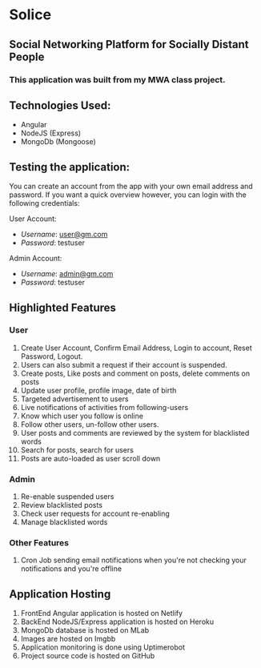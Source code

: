 # Solice

## Social Networking Platform for Socially Distant People

### This application was built from my MWA class project.

## Technologies Used:

- Angular
- NodeJS (Express)
- MongoDb (Mongoose)

## Testing the application:

You can create an account from the app with your own email address and password.
If you want a quick overview however, you can login with the following credentials:

User Account:

- _Username_: user@gm.com
- _Password_: testuser

Admin Account:

- _Username_: admin@gm.com
- _Password_: testuser


## Highlighted Features

### User

1. Create User Account, Confirm Email Address, Login to account, Reset Password, Logout.
2. Users can also submit a request if their account is suspended.
3. Create posts, Like posts and comment on posts, delete comments on posts
4. Update user profile, profile image, date of birth
5. Targeted advertisement to users
6. Live notifications of activities from following-users
7. Know which user you follow is online
8. Follow other users, un-follow other users.
9. User posts and comments are reviewed by the system for blacklisted words
10. Search for posts, search for users
11. Posts are auto-loaded as user scroll down

### Admin

1. Re-enable suspended users
2. Review blacklisted posts
3. Check user requests for account re-enabling
4. Manage blacklisted words


### Other Features

1. Cron Job sending email notifications when you're not checking your notifications and you're offline


## Application Hosting

1. FrontEnd Angular application is hosted on Netlify
2. BackEnd NodeJS/Express application is hosted on Heroku
3. MongoDb database is hosted on MLab
4. Images are hosted on Imgbb
5. Application monitoring is done using Uptimerobot
6. Project source code is hosted on GitHub
